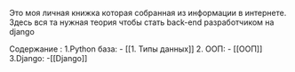 Это моя личная книжка которая собранная из информации в интернете. Здесь вся та нужная теория чтобы стать back-end разработчиком на django


Содержание :
	1.Python база:
		- [[1. Типы данных]]
	2. ООП:
		- [[ООП]]
	3.Django:
		-[[Django]]
